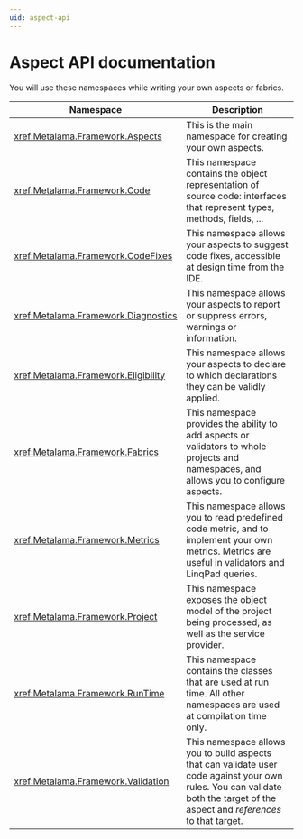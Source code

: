 ```yaml
---
uid: aspect-api
---
```


# Aspect API documentation

You will use these namespaces while writing your own aspects or fabrics.


| Namespace                             | Description                                                                                                                                                     |
|---------------------------------------|---------------------------------------------------------------------------------------------------------------------------------------------------------------|
| <xref:Metalama.Framework.Aspects>     | This is the main namespace for creating your own aspects.                                                                                                        |
| <xref:Metalama.Framework.Code>        | This namespace contains the object representation of source code: interfaces that represent types, methods, fields, ...                                                |
| <xref:Metalama.Framework.CodeFixes>   | This namespace allows your aspects to suggest code fixes, accessible at design time from the IDE.                                                            |
| <xref:Metalama.Framework.Diagnostics> | This namespace allows your aspects to report or suppress errors, warnings or information.                                                                           |
| <xref:Metalama.Framework.Eligibility> | This namespace allows your aspects to declare to which declarations they can be validly applied.                                                                    |
| <xref:Metalama.Framework.Fabrics>    | This namespace provides the ability to add aspects or validators to whole projects and namespaces, and allows you to configure aspects.                               |
| <xref:Metalama.Framework.Metrics>        | This namespace allows you to read predefined code metric, and to implement your own metrics. Metrics are useful in validators and LinqPad queries.                   |
| <xref:Metalama.Framework.Project>        | This namespace exposes the object model of the project being processed, as well as the service provider.                                                       |
| <xref:Metalama.Framework.RunTime>     | This namespace contains the classes that are used at run time. All other namespaces are used at compilation time only.                                         |
| <xref:Metalama.Framework.Validation>  | This namespace allows you to build aspects that can validate user code against your own rules. You can validate both the target of the aspect and _references_ to that target. |


